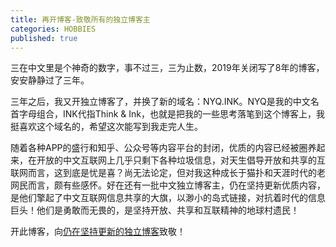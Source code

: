 ```yaml
---
title: 再开博客-致敬所有的独立博客主
categories: HOBBIES
published: true
---
```


三在中文里是个神奇的数字，事不过三，三为止数，2019年关闭写了8年的博客，安安静静过了三年。

三年之后，我又开独立博客了，并换了新的域名：NYQ.INK。NYQ是我的中文名首字母组合，INK代指Think & Ink，也就是把我的一些思考落笔到这个博客上，我挺喜欢这个域名的，希望这次能写到我走完人生。

随着各种APP的盛行和知乎、公众号等内容平台的封闭，优质的内容已经被圈养起来，在开放的中文互联网上几乎只剩下各种垃圾信息，对天生倡导开放和共享的互联网而言，这到底是忧是喜？尚无法论定，但对我这种成长于猫扑和天涯时代的老网民而言，颇有些感怀。好在还有一批中文独立博客主，仍在坚持更新优质内容，是他们擎起了中文互联网信息共享的大旗，以渺小的岛式链接，对抗着时代的信息巨头！他们是勇敢而无畏的，是坚持开放、共享和互联精神的地球村遗民！

开此博客，向[仍在坚持更新的独立博客](https://github.com/timqian/chinese-independent-blogs)致敬！
